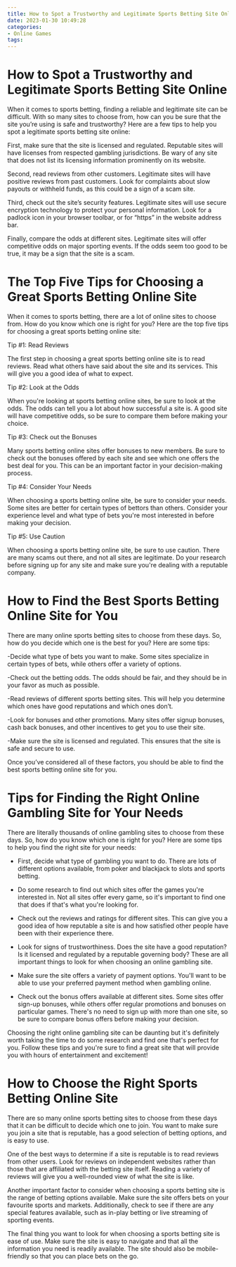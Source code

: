 ```yaml
---
title: How to Spot a Trustworthy and Legitimate Sports Betting Site Online
date: 2023-01-30 10:49:28
categories:
- Online Games
tags:
---
```



#  How to Spot a Trustworthy and Legitimate Sports Betting Site Online

When it comes to sports betting, finding a reliable and legitimate site can be difficult. With so many sites to choose from, how can you be sure that the site you’re using is safe and trustworthy? Here are a few tips to help you spot a legitimate sports betting site online:

First, make sure that the site is licensed and regulated. Reputable sites will have licenses from respected gambling jurisdictions. Be wary of any site that does not list its licensing information prominently on its website.

Second, read reviews from other customers. Legitimate sites will have positive reviews from past customers. Look for complaints about slow payouts or withheld funds, as this could be a sign of a scam site.

Third, check out the site’s security features. Legitimate sites will use secure encryption technology to protect your personal information. Look for a padlock icon in your browser toolbar, or for “https” in the website address bar.

Finally, compare the odds at different sites. Legitimate sites will offer competitive odds on major sporting events. If the odds seem too good to be true, it may be a sign that the site is a scam.

#  The Top Five Tips for Choosing a Great Sports Betting Online Site

When it comes to sports betting, there are a lot of online sites to choose from. How do you know which one is right for you? Here are the top five tips for choosing a great sports betting online site:

Tip #1: Read Reviews

The first step in choosing a great sports betting online site is to read reviews. Read what others have said about the site and its services. This will give you a good idea of what to expect.

Tip #2: Look at the Odds

When you're looking at sports betting online sites, be sure to look at the odds. The odds can tell you a lot about how successful a site is. A good site will have competitive odds, so be sure to compare them before making your choice.

Tip #3: Check out the Bonuses

Many sports betting online sites offer bonuses to new members. Be sure to check out the bonuses offered by each site and see which one offers the best deal for you. This can be an important factor in your decision-making process.

Tip #4: Consider Your Needs

When choosing a sports betting online site, be sure to consider your needs. Some sites are better for certain types of bettors than others. Consider your experience level and what type of bets you're most interested in before making your decision.

Tip #5: Use Caution

When choosing a sports betting online site, be sure to use caution. There are many scams out there, and not all sites are legitimate. Do your research before signing up for any site and make sure you're dealing with a reputable company.

#  How to Find the Best Sports Betting Online Site for You

There are many online sports betting sites to choose from these days. So, how do you decide which one is the best for you? Here are some tips:

-Decide what type of bets you want to make. Some sites specialize in certain types of bets, while others offer a variety of options.

-Check out the betting odds. The odds should be fair, and they should be in your favor as much as possible.

-Read reviews of different sports betting sites. This will help you determine which ones have good reputations and which ones don’t.

-Look for bonuses and other promotions. Many sites offer signup bonuses, cash back bonuses, and other incentives to get you to use their site.

-Make sure the site is licensed and regulated. This ensures that the site is safe and secure to use.

Once you’ve considered all of these factors, you should be able to find the best sports betting online site for you.

#  Tips for Finding the Right Online Gambling Site for Your Needs

There are literally thousands of online gambling sites to choose from these days. So, how do you know which one is right for you? Here are some tips to help you find the right site for your needs:

* First, decide what type of gambling you want to do. There are lots of different options available, from poker and blackjack to slots and sports betting.

* Do some research to find out which sites offer the games you're interested in. Not all sites offer every game, so it's important to find one that does if that's what you're looking for.

* Check out the reviews and ratings for different sites. This can give you a good idea of how reputable a site is and how satisfied other people have been with their experience there.

* Look for signs of trustworthiness. Does the site have a good reputation? Is it licensed and regulated by a reputable governing body? These are all important things to look for when choosing an online gambling site.

* Make sure the site offers a variety of payment options. You'll want to be able to use your preferred payment method when gambling online.

* Check out the bonus offers available at different sites. Some sites offer sign-up bonuses, while others offer regular promotions and bonuses on particular games. There's no need to sign up with more than one site, so be sure to compare bonus offers before making your decision.

Choosing the right online gambling site can be daunting but it's definitely worth taking the time to do some research and find one that's perfect for you. Follow these tips and you're sure to find a great site that will provide you with hours of entertainment and excitement!

#  How to Choose the Right Sports Betting Online Site

There are so many online sports betting sites to choose from these days that it can be difficult to decide which one to join. You want to make sure you join a site that is reputable, has a good selection of betting options, and is easy to use.

One of the best ways to determine if a site is reputable is to read reviews from other users. Look for reviews on independent websites rather than those that are affiliated with the betting site itself. Reading a variety of reviews will give you a well-rounded view of what the site is like.

Another important factor to consider when choosing a sports betting site is the range of betting options available. Make sure the site offers bets on your favourite sports and markets. Additionally, check to see if there are any special features available, such as in-play betting or live streaming of sporting events.

The final thing you want to look for when choosing a sports betting site is ease of use. Make sure the site is easy to navigate and that all the information you need is readily available. The site should also be mobile-friendly so that you can place bets on the go.